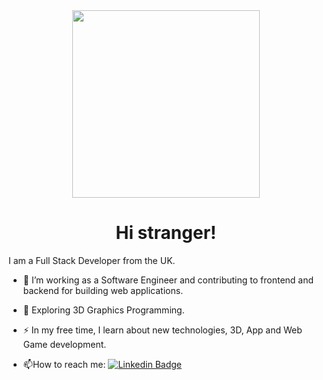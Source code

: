 <div id="header" align="center">
  <div id="badges">
      <img src="https://komarev.com/ghpvc/?username=parduckids&style=flat-square&color=red" alt=""/>
    </div>
  <img src="https://media.giphy.com/media/f6hnhHkks8bk4jwjh3/giphy.gif" width="300">
    <h1>Hi stranger!</h1>
</div>
I am a Full Stack Developer from the UK.


- :telescope: I’m working as a Software Engineer and contributing to frontend and backend for building web applications.

- :seedling: Exploring 3D Graphics Programming.

- :zap: In my free time, I learn about new technologies, 3D, App and Web Game development.

- :mailbox:How to reach me: [![Linkedin Badge](https://img.shields.io/badge/-Adam-red?style=flat&logo=Linkedin&logoColor=white)]("https://www.linkedin.com/in/adam-voros-133757223/")







